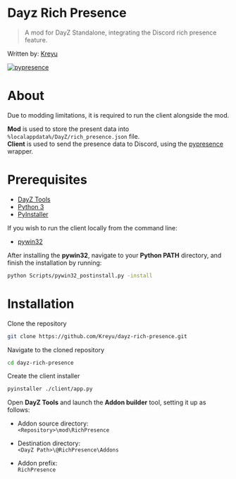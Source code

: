 # Dayz Rich Presence

> A mod for DayZ Standalone, integrating the Discord rich presence feature.

Written by: [Kreyu](https://github.com/Kreyu)

[![pypresence](https://img.shields.io/badge/using-pypresence-00bb88.svg?style=for-the-badge&logo=discord&logoWidth=20)](https://github.com/qwertyquerty/pypresence)

# About

Due to modding limitations, it is required to run the client alongside the mod. 

**Mod** is used to store the present data into `%localappdata%/DayZ/rich_presence.json` file.  
**Client** is used to send the presence data to Discord, using the [pypresence](https://github.com/qwertyquerty/pypresence) wrapper.

# Prerequisites

- [DayZ Tools](https://store.steampowered.com/app/830640/DayZ_Tools/)
- [Python 3](https://www.python.org/downloads/)
- [PyInstaller](https://www.pyinstaller.org/)

If you wish to run the client locally from the command line:
- [pywin32](https://pypi.org/project/pywin32/)

After installing the **pywin32**, navigate to your **Python PATH** directory, and finish the installation by running:
```bash
python Scripts/pywin32_postinstall.py -install
```

# Installation

Clone the repository

```bash
git clone https://github.com/Kreyu/dayz-rich-presence.git
```

Navigate to the cloned repository

```bash
cd dayz-rich-presence
```

Create the client installer

```bash
pyinstaller ./client/app.py
```

Open **DayZ Tools** and launch the **Addon builder** tool, setting it up as follows:

- Addon source directory:   
  `<Repository>\mod\RichPresence`

- Destination directory:  
  `<DayZ Path>\@RichPresence\Addons`

- Addon prefix:  
  `RichPresence`
